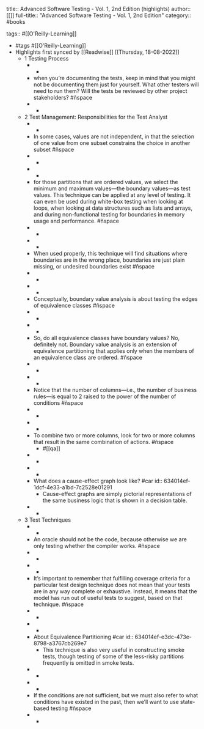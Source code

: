 title:: Advanced Software Testing - Vol. 1, 2nd Edition (highlights)
author:: [[]]
full-title:: "Advanced Software Testing - Vol. 1, 2nd Edition"
category:: #books

tags:: #[[O'Reilly-Learning]]

- #tags #[[O'Reilly-Learning]]
- Highlights first synced by [[Readwise]] [[Thursday, 18-08-2022]]
	- 1 Testing Process
		- -
		- when you’re documenting the tests, keep in mind that you might not be documenting them just for yourself. What other testers will need to run them? Will the tests be reviewed by other project stakeholders? #ñspace
		- -
	- 2 Test Management: Responsibilities for the Test Analyst
		- -
		- In some cases, values are not independent, in that the selection of one value from one subset constrains the choice in another subset #ñspace
		- -
		- -
		- for those partitions that are ordered values, we select the minimum and maximum values—the boundary values—as test values. This technique can be applied at any level of testing. It can even be used during white-box testing when looking at loops, when looking at data structures such as lists and arrays, and during non-functional testing for boundaries in memory usage and performance. #ñspace
		- -
		- -
		- When used properly, this technique will find situations where boundaries are in the wrong place, boundaries are just plain missing, or undesired boundaries exist #ñspace
		- -
		- -
		- Conceptually, boundary value analysis is about testing the edges of equivalence classes #ñspace
		- -
		- -
		- So, do all equivalence classes have boundary values? No, definitely not. Boundary value analysis is an extension of equivalence partitioning that applies only when the members of an equivalence class are ordered. #ñspace
		- -
		- -
		- Notice that the number of columns—i.e., the number of business rules—is equal to 2 raised to the power of the number of conditions #ñspace
		- -
		- -
		- To combine two or more columns, look for two or more columns that result in the same combination of actions. #ñspace
			- #[[qa]]
		- -
		- -
		- What does a cause-effect graph look like? #car
		  id:: 634014ef-1dcf-4e33-a1bd-7c2528e01291
			- Cause-effect graphs are simply pictorial representations of the same business logic that is shown in a decision table.
		- -
	- 3 Test Techniques
		- -
		- An oracle should not be the code, because otherwise we are only testing whether the compiler works. #ñspace
		- -
		- -
		- It’s important to remember that fulfilling coverage criteria for a particular test design technique does not mean that your tests are in any way complete or exhaustive. Instead, it means that the model has run out of useful tests to suggest, based on that technique. #ñspace
		- -
		- -
		- About Equivalence Partitioning #car
		  id:: 634014ef-e3dc-473e-8798-a3767cb269e7
			- This technique is also very useful in constructing smoke tests, though testing of some of the less-risky partitions frequently is omitted in smoke tests.
		- -
		- -
		- If the conditions are not sufficient, but we must also refer to what conditions have existed in the past, then we’ll want to use state-based testing #ñspace
		- -